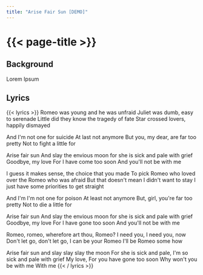 ```yaml
---
title: "Arise Fair Sun [DEMO]"
---
```

# {{< page-title >}}

## Background
Lorem Ipsum

## Lyrics
{{< lyrics >}}
Romeo was young and he was unfraid
Juliet was dumb, easy to serenade
Little did they know the tragedy of fate
Star crossed lovers, happily dismayed

And I'm not one for suicide
At last not anymore
But you, my dear, are far too pretty
Not to fight a little for

Arise fair sun
And slay the envious moon
for she is sick and pale with grief
Goodbye, my love
For I have come too soon
And you'll not be with me

I guess it makes sense, the choice that you made
To pick Romeo who loved over the Romeo who was afraid
But that doesn't mean I didn't want to stay
I just have some priorities to get straight

And I'm I'm not one for poison
At least not anymore
But, girl, you're far too pretty
Not to die a little for

Arise fair sun
And slay the envious moon
for she is sick and pale with grief
Goodbye, my love
For I have gone too soon
And you'll not be with me

Romeo, romeo, wherefore art thou, Romeo?
I need you, I need you, now
Don't let go, don't let go, I can be your Romeo
I'll be Romeo some how

Arise fair sun
and slay slay slay the moon
For she is sick and pale, I'm so sick and pale with grief
My love,
For you have gone too soon
Why won't you be with me
With me
{{< / lyrics >}}
